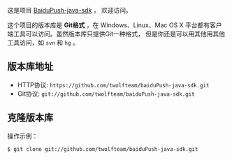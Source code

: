 
这是项目 [BaiduPush-java-sdk](https://github.com/twolfteam/baiduPush-java-sdk) ，
欢迎访问。

这个项目的版本库是 **Git格式** ，在 Windows、Linux、Mac OS X
平台都有客户端工具可以访问。虽然版本库只提供Git一种格式，
但是你还是可以用其他用其他工具访问，如 ``svn`` 和 ``hg`` 。

## 版本库地址


* HTTP协议: `https://github.com/twolfteam/baiduPush-java-sdk.git`
* Git协议: `git://github.com/twolfteam/baiduPush-java-sdk.git` 

## 克隆版本库

操作示例：

    $ git clone git://github.com/twolfteam/baiduPush-java-sdk.git
